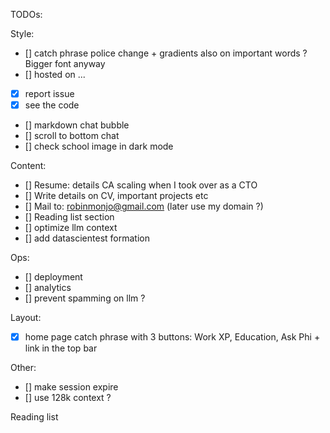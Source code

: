 TODOs:

Style:
- [] catch phrase police change + gradients also on important words ? Bigger font anyway
- [] hosted on ...
- [x] report issue
- [x] see the code
- [] markdown chat bubble
- [] scroll to bottom chat
- [] check school image in dark mode


Content:
- [] Resume: details CA scaling when I took over as a CTO
- [] Write details on CV, important projects etc
- [] Mail to: robinmonjo@gmail.com (later use my domain ?)
- [] Reading list section
- [] optimize llm context
- [] add datascientest formation

Ops:
- [] deployment
- [] analytics
- [] prevent spamming on llm ?

Layout:
- [x] home page catch phrase with 3 buttons: Work XP, Education, Ask Phi + link in the top bar

Other:
- [] make session expire
- [] use 128k context ?

Reading list